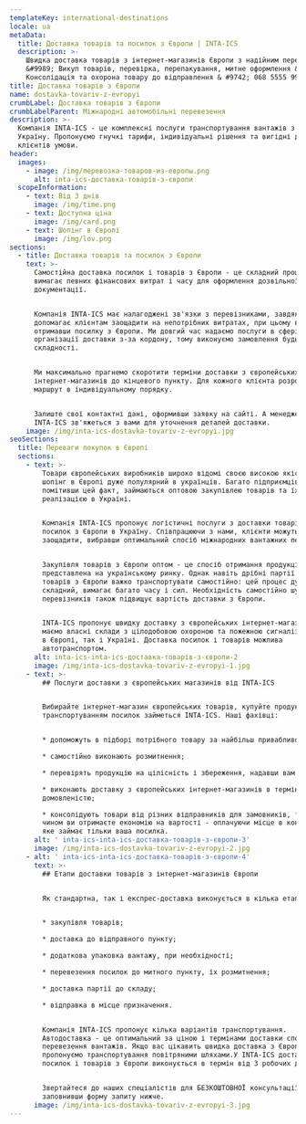 ```yaml
---
templateKey: international-destinations
locale: ua
metaData:
  title: Доставка товарів та посилок з Європи | INTA-ICS
  description: >-
    Швидка доставка товарів з інтернет-магазинів Європи з надійним перевізником
    &#9989; Викуп товарів, перевірка, перепакування, митне оформлення &#9989;
    Консолідація та охорона товару до відправлення & #9742; 068 5555 999
title: Доставка товарів з Європи
name: dostavka-tovariv-z-evropyi
crumbLabel: Доставка товарів з Європи
crumbLabelParent: Міжнародні автомобільні перевезення
description: >-
  Компанія INTA-ICS - це комплексні послуги транспортування вантажів з Європи в
  Україну. Пропонуємо гнучкі тарифи, індивідуальні рішення та вигідні для
  клієнтів умови.
header:
  images:
    - image: /img/перевозка-товаров-из-европы.png
      alt: inta-ics-доставка-товарів-з-європи
  scopeInformation:
    - text: Від 3 днів
      image: /img/time.png
    - text: Доступна ціна
      image: /img/card.png
    - text: Шопінг в Європі
      image: /img/lov.png
sections:
  - title: Доставка товарів та посилок з Європи
    text: >-
      Самостійна доставка посилок і товарів з Європи - це складний процес, що
      вимагає певних фінансових витрат і часу для оформлення дозвільної
      документації.


      Компанія INTA-ICS має налагоджені зв'язки з перевізниками, завдяки чому
      допомагає клієнтам заощадити на непотрібних витратах, при цьому вчасно
      отримавши посилку з Європи. Ми довгий час надаємо послуги в сфері
      організації доставки з-за кордону, тому виконуємо замовлення будь-якої
      складності.


      Ми максимально прагнемо скоротити терміни доставки з європейських
      інтернет-магазинів до кінцевого пункту. Для кожного клієнта розробляємо
      маршрут в індивідуальному порядку.


      Залиште свої контактні дані, оформивши заявку на сайті. А менеджер
      INTA-ICS зв'яжеться з вами для уточнення деталей доставки.
    image: /img/inta-ics-dostavka-tovariv-z-evropyi.jpg
seoSections:
  title: Переваги покупок в Європі
  sections:
    - text: >-
        Товари європейських виробників широко відомі своєю високою якістю, тому
        шопінг в Європі дуже популярний в українців. Багато підприємців,
        помітивши цей факт, займаються оптовою закупівлею товарів та їх
        реалізацією в Україні.


        Компанія INTA-ICS пропонує логістичні послуги з доставки товарів і
        посилок з Європи в Україну. Співпрацюючи з нами, клієнти можуть значно
        заощадити, вибравши оптимальний спосіб міжнародних вантажних перевезень.


        Закупівля товарів з Європи оптом - це спосіб отримання продукції, яка не
        представлена ​​на українському ринку. Однак навіть дрібні партії дешевих
        товарів з Європи важко транспортувати самостійно: цей процес дуже
        складний, вимагає багато часу і сил. Необхідність самостійно шукати
        перевізників також підвищує вартість доставки з Європи.


        INTA-ICS пропонує швидку доставку з європейських інтернет-магазинів. Ми
        маємо власні склади з цілодобовою охороною та пожежною сигналізацією як
        в Європі, так і Україні. Доставка посилок і товарів можлива
        автотранспортом.
      alt: inta-ics-inta-ics-доставка-товарів-з-європи-2
      image: /img/inta-ics-dostavka-tovariv-z-evropyi-1.jpg
    - text: >-
        ## Послуги доставки з європейських магазинів від INTA-ICS


        Вибирайте інтернет-магазин європейських товарів, купуйте продукцію, а
        транспортуванням посилок займеться INTA-ICS. Наші фахівці:


        * допоможуть в підборі потрібного товару за найбільш привабливою ціною;

        * самостійно виконають розмитнення;

        * перевірять продукцію на цілісність і збереження, надавши вам фотозвіт;

        * виконають доставку з європейських інтернет-магазинів в термін за
        домовленістю;

        * консолідують товари від різних відправників для замовників, таким
        чином ви отримаєте економію на вартості - оплачуючи місце в контейнері,
        яке займає тільки ваша посилка.
      alt: ' inta-ics-inta-ics-доставка-товарів-з-європи-3'
      image: /img/inta-ics-dostavka-tovariv-z-evropyi-2.jpg
    - alt: ' inta-ics-inta-ics-доставка-товарів-з-європи-4'
      text: >-
        ## Етапи доставки товарів з інтернет-магазинів Європи


        Як стандартна, так і експрес-доставка виконується в кілька етапів:


        * закупівля товарів;

        * доставка до відправного пункту;

        * додаткова упаковка вантажу, при необхідності;

        * перевезення посилок до митного пункту, їх розмитнення;

        * доставка партії до складу;

        * відправка в місце призначення.


        Компанія INTA-ICS пропонує кілька варіантів транспортування.
        Автодоставка - це оптимальний за ціною і термінами доставки спосіб
        перевезення вантажів. Якщо вас цікавить швидка доставка з Європи,
        пропонуємо транспортування повітряними шляхами.У INTA-ICS доставка
        посилок і товарів з Європи виконується в термін від 3 робочих днів.


        Звертайтеся до наших спеціалістів для БЕЗКОШТОВНОЇ консультації
        заповнивши форму запиту нижче.
      image: /img/inta-ics-dostavka-tovariv-z-evropyi-3.jpg
---
```

